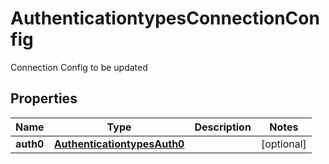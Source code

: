 

# AuthenticationtypesConnectionConfig

Connection Config to be updated

## Properties

| Name | Type | Description | Notes |
|------------ | ------------- | ------------- | -------------|
|**auth0** | [**AuthenticationtypesAuth0**](AuthenticationtypesAuth0.md) |  |  [optional] |




